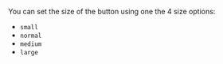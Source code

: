 You can set the size of the button using one the 4 size options:

- `small`
- `normal`
- `medium`
- `large`
